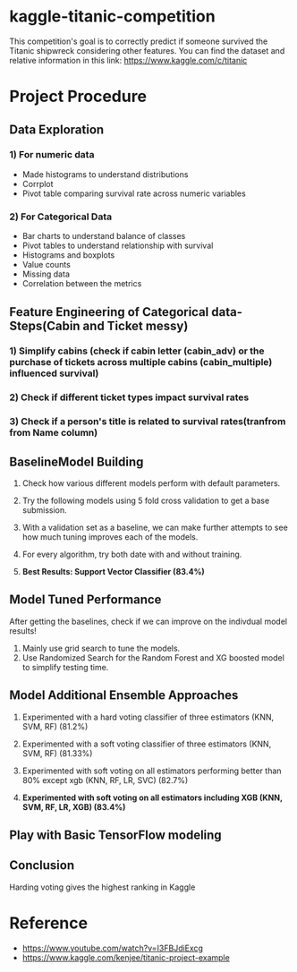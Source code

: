 # kaggle-titanic-competition
This competition's goal is to correctly predict if someone survived the Titanic shipwreck considering other features.
You can find the dataset and relative information in this link:
https://www.kaggle.com/c/titanic

# Project Procedure
## Data Exploration
### 1) For numeric data 
* Made histograms to understand distributions 
* Corrplot 
* Pivot table comparing survival rate across numeric variables 


### 2) For Categorical Data 
* Bar charts to understand balance of classes 
* Pivot tables to understand relationship with survival 
* Histograms and boxplots 
* Value counts 
* Missing data 
* Correlation between the metrics 

## Feature Engineering of Categorical data-Steps(Cabin and Ticket messy)

### 1) Simplify cabins (check if cabin letter (cabin_adv) or the purchase of tickets across multiple cabins (cabin_multiple) influenced survival)

### 2) Check if different ticket types impact survival rates

### 3) Check if a person's title is related to survival rates(tranfrom from Name column)

## BaselineModel Building 
1. Check how various different models perform with default parameters. 

2. Try the following models using 5 fold cross validation to get a base submission.
3. With a validation set as a baseline, we can make further attempts to see how much tuning improves each of the models. 
4. For every algorithm, try both date with and without training.
5. **Best Results: Support Vector Classifier (83.4%)**
## Model Tuned Performance 
After getting the baselines, check if we can improve on the indivdual model results!
1. Mainly use grid search to tune the models. 
2. Use Randomized Search for the Random Forest and XG boosted model to simplify testing time. 

## Model Additional Ensemble Approaches 
1. Experimented with a hard voting classifier of three estimators (KNN, SVM, RF) (81.2%)

2. Experimented with a soft voting classifier of three estimators (KNN, SVM, RF) (81.33%)

3. Experimented with soft voting on all estimators performing better than 80% except xgb (KNN, RF, LR, SVC) (82.7%)

4. **Experimented with soft voting on all estimators including XGB (KNN, SVM, RF, LR, XGB) (83.4%)**

## Play with Basic TensorFlow modeling

## Conclusion
Harding voting gives the highest ranking in Kaggle

# Reference
*  https://www.youtube.com/watch?v=I3FBJdiExcg
* https://www.kaggle.com/kenjee/titanic-project-example
